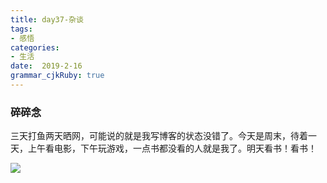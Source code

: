 ```yaml
---
title: day37-杂谈
tags: 
- 感悟
categories: 
- 生活
date:  2019-2-16
grammar_cjkRuby: true
---
```

### 碎碎念
三天打鱼两天晒网，可能说的就是我写博客的状态没错了。今天是周末，待着一天，上午看电影，下午玩游戏，一点书都没看的人就是我了。明天看书！看书！

![](https://ws1.sinaimg.cn/large/b15ca614gy1g08kvqiip3j20u01hcjw6.jpg)

<!--more-->
